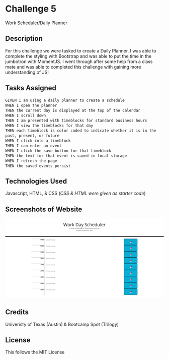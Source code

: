 # Challenge 5
Work Scheduler/Daily Planner

## Description
For this challenge we were tasked to create a Daily Planner.
I was able to complete the styling with Bootstrap and was able to
put the time in the jumbotron with MomentJS. I went through after some
help from a class mate and was able to completed this challenge with
gaining more understanding of JS! 

## Tasks Assigned
```
GIVEN I am using a daily planner to create a schedule
WHEN I open the planner
THEN the current day is displayed at the top of the calendar
WHEN I scroll down
THEN I am presented with timeblocks for standard business hours
WHEN I view the timeblocks for that day
THEN each timeblock is color coded to indicate whether it is in the past, present, or future
WHEN I click into a timeblock
THEN I can enter an event
WHEN I click the save button for that timeblock
THEN the text for that event is saved in local storage
WHEN I refresh the page
THEN the saved events persist
```

## Technologies Used
Javascript, HTML, & CSS (*CSS & HTML were given as starter code*)

## Screenshots of Website
![Main-Page](workdayscheduler.png)

## Credits
Univeristy of Texas (Austin) & Bootcamp Spot (Trilogy)

## License
This follows the MIT License